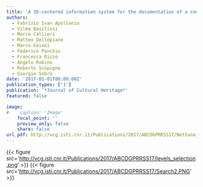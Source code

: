 ```yaml
---
title: 'A 3D-centered information system for the documentation of a complex restoration intervention'
authors:
  - Fabrizio Ivan Apollonio
  - Vilma Basilissi
  - Marco Callieri
  - Matteo Dellepiane
  - Marco Gaiani
  - Federico Ponchio
  - Francesca Rizzo
  - Angelo Rubino
  - Roberto Scopigno
  - Giorgio Sobrà
date: '2017-01-01T00:00:00Z'
publication_types: ['1']
publication: '*Journal of Cultural Heritage*'
featured: false

image:
#    caption: 'Image'
    focal_point: ''
    preview_only: false
    share: false
url_pdf: http://vcg.isti.cnr.it/Publications/2017/ABCDGPRRSS17/Nettuno_last.pdf
---
```

{{< figure src='http://vcg.isti.cnr.it/Publications/2017/ABCDGPRRSS17/levels_selection.png' >}}
{{< figure src='http://vcg.isti.cnr.it/Publications/2017/ABCDGPRRSS17/Search2.PNG' >}}
